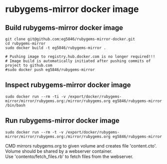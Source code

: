 # rubygems-mirror docker image

## Build rubygems-mirror docker image
```
git clone git@github.com:eg5846/rubygems-mirror-docker.git
cd rubygems-mirror
sudo docker build -t eg5846/rubygems-mirror .

# Pushing image to registry.hub.docker.com is no longer required!!!
# Image build is automatically initiated after pushing commits of project to github.com
#sudo docker push eg5846/rubygems-mirror
```

## Inspect rubygems-mirror docker image
```
sudo docker run --rm -ti -v /export/docker/rubygems-mirror/mirror/rubygems.org:/mirror/rubygems.org eg5846/rubygems-mirror /bin/bash
```

## Run rubygems-mirror docker image
```
sudo docker run --rm -t -v /export/docker/rubygems-mirror/mirror/rubygems.org:/mirror/rubygems.org eg5846/rubygems-mirror
```
CMD mirrors rubygems.org to given volume and creates file 'content.cto'.  
Volume should be shared by a webserver container.  
Use 'contento/fetch_files.rb' to fetch files from the webserver.
